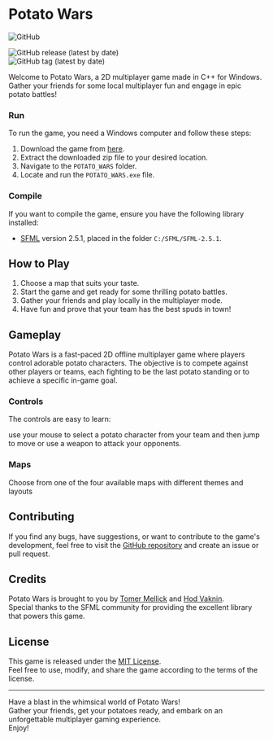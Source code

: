 # Potato Wars #
![GitHub](https://img.shields.io/github/license/hodvak/potato-wars)  

![GitHub release (latest by date)](https://img.shields.io/github/v/release/hodvak/potato-wars)  
![GitHub tag (latest by date)](https://img.shields.io/github/v/tag/hodvak/potato-wars)

Welcome to Potato Wars, a 2D multiplayer game made in C++ for Windows. Gather your friends for some local multiplayer
fun and engage in epic potato battles!



### Run ###

To run the game, you need a Windows computer and follow these steps:

1. Download the game from [here](https://drive.google.com/file/d/13uYLOfhewa1auq_616o3MDP_nohBsEJg/view?usp=sharing).
2. Extract the downloaded zip file to your desired location.
3. Navigate to the `POTATO_WARS` folder.
4. Locate and run the `POTATO_WARS.exe` file.

### Compile ###

If you want to compile the game, ensure you have the following library installed:

* [SFML](https://www.sfml-dev.org/) version 2.5.1, placed in the folder `C:/SFML/SFML-2.5.1`.

## How to Play ##

1. Choose a map that suits your taste.
2. Start the game and get ready for some thrilling potato battles.
3. Gather your friends and play locally in the multiplayer mode.
4. Have fun and prove that your team has the best spuds in town!

## Gameplay ##

Potato Wars is a fast-paced 2D offline multiplayer game where players control adorable potato characters. The objective
is to compete against other players or teams, each fighting to be the last potato standing or to achieve a specific
in-game goal.

### Controls ###

The controls are easy to learn:

use your mouse to select a potato character from your team and then jump to move or use a weapon to attack your
opponents.

### Maps ###

Choose from one of the four available maps with different themes and layouts

## Contributing ##

If you find any bugs, have suggestions, or want to contribute to the game's development, feel free to visit
the [GitHub repository](https://github.com/your_username/PotatoWars) and create an issue or pull request.

## Credits ##

Potato Wars is brought to you by [Tomer Mellick](https://github.com/TomerMellick) and [Hod Vaknin](https://github.com/hodvak).  
Special thanks to the SFML community for
providing the excellent library that powers this game.

## License ##

This game is released under the [MIT License](https://opensource.org/licenses/MIT).  
Feel free to use, modify, and share the game according to the terms of the license.

---

Have a blast in the whimsical world of Potato Wars!  
Gather your friends, get your potatoes ready, and embark on an
unforgettable multiplayer gaming experience.  
Enjoy!